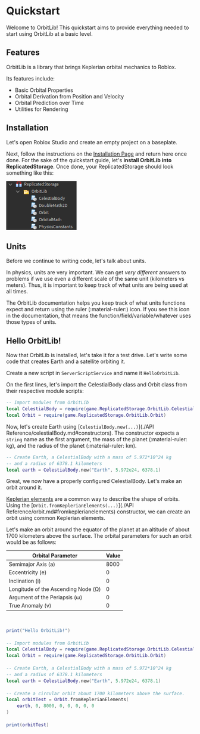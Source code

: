 # Quickstart

Welcome to OrbitLib! This quickstart aims to provide everything needed to start using OrbitLib at a basic level.

## Features

OrbitLib is a library that brings Keplerian orbital mechanics to Roblox.

Its features include:

- Basic Orbital Properties
- Orbital Derivation from Position and Velocity
- Orbital Prediction over Time
- Utilities for Rendering

## Installation

Let's open Roblox Studio and create an empty project on a baseplate.

Next, follow the instructions on the [Installation Page](./installation.md) and return here once done. For the sake of the quickstart guide, let's **install OrbitLib into ReplicatedStorage**. Once done, your ReplicatedStorage should look something like this:

![OrbitLib Installed](./assets/orbitlibInstalled.png)

## Units

Before we continue to writing code, let's talk about units.

In physics, units are very important. We can get _very different_ answers to problems if we use even a different scale of the same unit (kilometers vs meters). Thus, it is important to keep track of what units are being used at all times.

The OrbitLib documentation helps you keep track of what units functions expect and return using the ruler (:material-ruler:) icon. If you see this icon in the documentation, that means the function/field/variable/whatever uses those types of units. 

## Hello OrbitLib!

Now that OrbitLib is installed, let's take it for a test drive. Let's write some code that creates Earth and a satellite orbiting it.

Create a new script in `ServerScriptService` and name it `HelloOrbitLib`.

On the first lines, let's import the CelestialBody class and Orbit class from their respective module scripts:

```lua title="Importing the Modules"
-- Import modules from OrbitLib
local CelestialBody = require(game.ReplicatedStorage.OrbitLib.CelestialBody)
local Orbit = require(game.ReplicatedStorage.OrbitLib.Orbit)
```

Now, let's create Earth using [`CelestialBody.new(...)`](./API Reference/celestialBody.md#constructors). The constructor expects a `string` name as the first argument, the mass of the planet (:material-ruler: kg), and the radius of the planet (:material-ruler: km).

```lua title="Importing the Modules"
-- Create Earth, a CelestialBody with a mass of 5.972*10^24 kg 
-- and a radius of 6378.1 kilometers
local earth = CelestialBody.new("Earth", 5.972e24, 6378.1)
```

Great, we now have a properly configured CelestialBody. Let's make an orbit around it. 

[Keplerian elements](https://en.wikipedia.org/wiki/Orbital_elements) are a common way to describe the shape of orbits. Using the [`Orbit.fromKeplerianElements(...)`](./API Reference/orbit.md#fromkeplerianelements) constructor, we can create an orbit using common Keplerian elements.

Let's make an orbit around the equator of the planet at an altitude of about 1700 kilometers above the surface. The orbital parameters for such an orbit would be as follows:

| Orbital Parameter                   | Value |
|-------------------------------------|-------|
| Semimajor Axis (a)                  | 8000  |
| Eccentricity (e)                    | 0     |
| Inclination (i)                     | 0     |
| Longitude of the Ascending Node (Ω) | 0     |
| Argument of the Periapsis (ω)       | 0     |
| True Anomaly (v)                    | 0     |

```lua title="From Keplerian Elements"

```



```lua title="Hello OrbitLib!"

print("Hello OrbitLib!")

-- Import modules from OrbitLib
local CelestialBody = require(game.ReplicatedStorage.OrbitLib.CelestialBody)
local Orbit = require(game.ReplicatedStorage.OrbitLib.Orbit)

-- Create Earth, a CelestialBody with a mass of 5.972*10^24 kg 
-- and a radius of 6378.1 kilometers
local earth = CelestialBody.new("Earth", 5.972e24, 6378.1)

-- Create a circular orbit about 1700 kilometers above the surface.
local orbitTest = Orbit.fromKeplerianElements(
	earth, 0, 8000, 0, 0, 0, 0, 0
)

print(orbitTest)
```